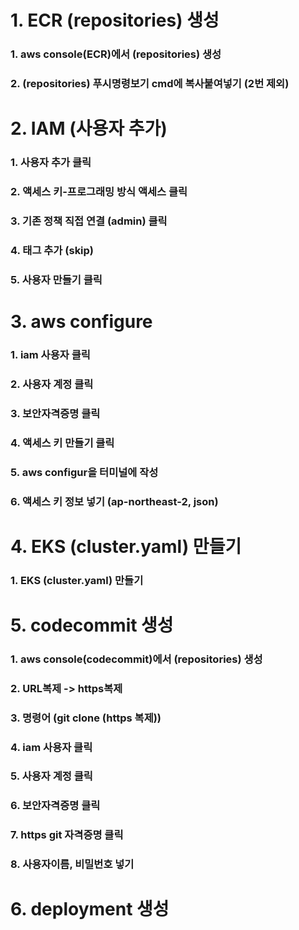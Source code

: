 # 1. ECR (repositories) 생성
### 1. aws console(ECR)에서 (repositories) 생성
### 2. (repositories) 푸시명령보기 cmd에 복사붙여넣기 (2번 제외)
###


# 2. IAM (사용자 추가)
### 1. 사용자 추가 클릭
### 2. 액세스 키-프로그래밍 방식 액세스 클릭
### 3. 기존 정책 직접 연결 (admin) 클릭
### 4. 태그 추가 (skip)
### 5. 사용자 만들기 클릭
###

# 3. aws configure 
### 1. iam 사용자 클릭
### 2. 사용자 계정 클릭
### 3. 보안자격증명 클릭
### 4. 액세스 키 만들기 클릭
### 5. aws configur을 터미널에 작성
### 6. 액세스 키 정보 넣기 (ap-northeast-2, json)
###

# 4. EKS (cluster.yaml) 만들기
### 1. EKS (cluster.yaml) 만들기
###

# 5. codecommit 생성
### 1. aws console(codecommit)에서 (repositories) 생성
### 2. URL복제 -> https복제
### 3. 명령어 (git clone (https 복제))
### 4. iam 사용자 클릭
### 5. 사용자 계정 클릭
### 6. 보안자격증명 클릭
### 7. https git 자격증명 클릭
### 8. 사용자이름, 비밀번호 넣기
###

# 6. deployment 생성

